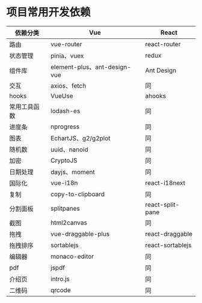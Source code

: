 # 项目常用开发依赖

| 依赖分类 | Vue | React |
| -- | -- | -- |
| 路由 | vue-router | react-router |
| 状态管理 | pinia、vuex | redux |
| 组件库 | element-plus、ant-design-vue | Ant Design |
| 交互 | axios、fetch | 同 |
| hooks | VueUse | ahooks |
| 常用工具函数 | lodash-es | 同 | 
| 进度条 | nprogress | 同 | 
| 图表 | EchartJS、g2/g2plot | 同 |
| 随机数 | uuid、nanoid | 同 |
| 加密 | CryptoJS | 同 |
| 日期处理 | dayjs、moment | 同 |
| 国际化 | vue-i18n | react-i18next |
| 复制 | copy-to-clipboard | 同 |
| 分割面板 | splitpanes | react-split-pane |
| 截图 | html2canvas | 同 |
| 拖拽 | vue-draggable-plus | react-draggable |
| 拖拽排序 | sortablejs | react-sortablejs |
| 编辑器 | monaco-editor | 同 |
| pdf| jspdf | 同 |
| 介绍页 | intro.js | 同 |
| 二维码 | qrcode | 同 |